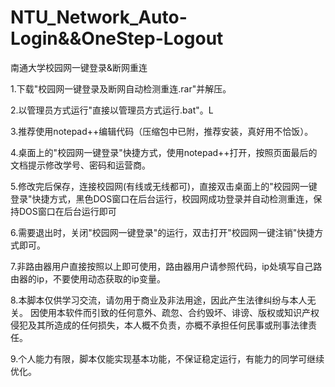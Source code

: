 # NTU_Network_Auto-Login&&OneStep-Logout
南通大学校园网一键登录&amp;断网重连

1.下载"校园网一键登录及断网自动检测重连.rar"并解压。

2.以管理员方式运行"直接以管理员方式运行.bat"。L

3.推荐使用notepad++编辑代码（压缩包中已附，推荐安装，真好用不恰饭）。

4.桌面上的"校园网一键登录"快捷方式，使用notepad++打开，按照页面最后的文档提示修改学号、密码和运营商。

5.修改完后保存，连接校园网(有线或无线都可)，直接双击桌面上的"校园网一键登录"快捷方式，黑色DOS窗口在后台运行，校园网成功登录并自动检测重连，保持DOS窗口在后台运行即可

6.需要退出时，关闭"校园网一键登录"的运行，双击打开"校园网一键注销"快捷方式即可。

7.非路由器用户直接按照以上即可使用，路由器用户请参照代码，ip处填写自己路由器的ip，不要使用动态获取的ip变量。

8.本脚本仅供学习交流，请勿用于商业及非法用途，因此产生法律纠纷与本人无关。
  因使用本软件而引致的任何意外、疏忽、合约毁坏、诽谤、版权或知识产权侵犯及其所造成的任何损失，本人概不负责，亦概不承担任何民事或刑事法律责任。
  
9.个人能力有限，脚本仅能实现基本功能，不保证稳定运行，有能力的同学可继续优化。
